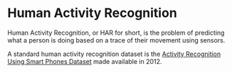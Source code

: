 # Human Activity Recognition

Human Activity Recognition, or HAR for short, is the problem of predicting what a person is doing based on a trace of their movement using sensors.

A standard human activity recognition dataset is the [Activity Recognition Using Smart Phones Dataset](https://archive.ics.uci.edu/ml/machine-learning-databases/00240/UCI%20HAR%20Dataset.zip) made available in 2012.
